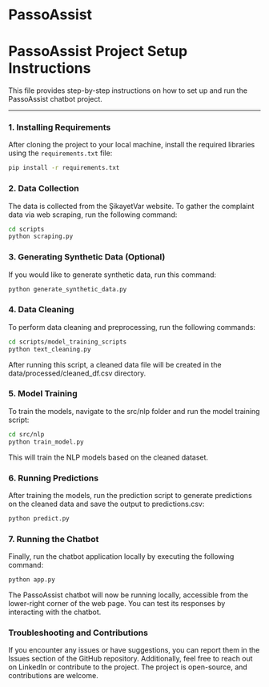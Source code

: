# PassoAssist
# PassoAssist Project Setup Instructions

This file provides step-by-step instructions on how to set up and run the PassoAssist chatbot project.

---

### 1. Installing Requirements

After cloning the project to your local machine, install the required libraries using the `requirements.txt` file:

```bash
pip install -r requirements.txt
```

### 2. Data Collection
The data is collected from the ŞikayetVar website. To gather the complaint data via web scraping, run the following command:

```bash
cd scripts
python scraping.py
```

### 3. Generating Synthetic Data (Optional)
If you would like to generate synthetic data, run this command:

```bash
python generate_synthetic_data.py
```

### 4. Data Cleaning
To perform data cleaning and preprocessing, run the following commands:

```bash
cd scripts/model_training_scripts
python text_cleaning.py
```

After running this script, a cleaned data file will be created in the data/processed/cleaned_df.csv directory.

### 5. Model Training
To train the models, navigate to the src/nlp folder and run the model training script:

```bash
cd src/nlp
python train_model.py
```

This will train the NLP models based on the cleaned dataset.

### 6. Running Predictions
After training the models, run the prediction script to generate predictions on the cleaned data and save the output to predictions.csv:

```bash
python predict.py
```

### 7. Running the Chatbot
Finally, run the chatbot application locally by executing the following command:

```bash
python app.py
```

The PassoAssist chatbot will now be running locally, accessible from the lower-right corner of the web page. You can test its responses by interacting with the chatbot.

### Troubleshooting and Contributions
If you encounter any issues or have suggestions, you can report them in the Issues section of the GitHub repository. Additionally, feel free to reach out on LinkedIn or contribute to the project. The project is open-source, and contributions are welcome.




